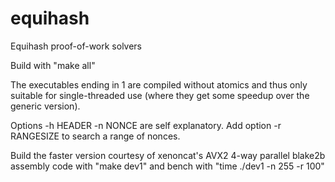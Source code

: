 # equihash
Equihash proof-of-work solvers

Build with "make all"

The executables ending in 1 are compiled without atomics and thus
only suitable for single-threaded use (where they get some speedup over the generic version).

Options -h HEADER -n NONCE are self explanatory.
Add option -r RANGESIZE to search a range of nonces.

Build the faster version courtesy of xenoncat's AVX2 4-way parallel blake2b assembly code with
"make dev1" and bench with "time ./dev1 -n 255 -r 100"
